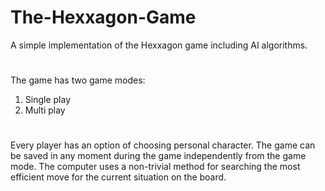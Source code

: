 # The-Hexxagon-Game

A simple implementation of the Hexxagon game including AI algorithms.
#
The game has two game modes:
1. Single play
2. Multi play
#
Every player has an option of choosing personal character. The game can be saved in any moment during the game independently from the game mode.
The computer uses a non-trivial method for searching the most efficient move for the current situation on the board.
